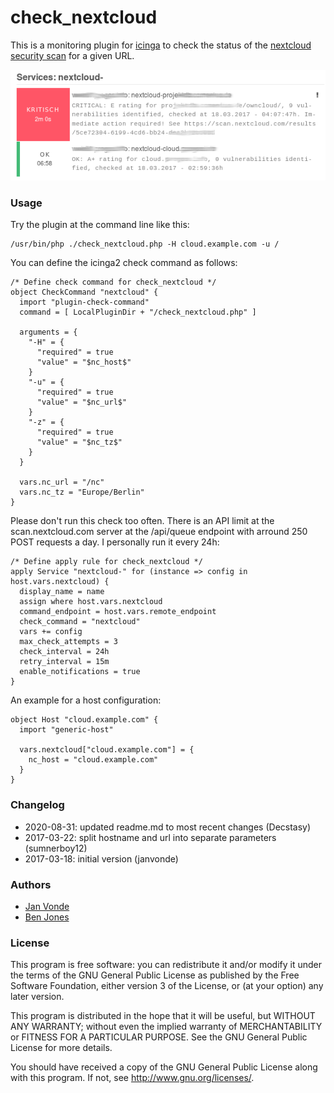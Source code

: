 # check_nextcloud

This is a monitoring plugin for [icinga](https://www.icinga.com) to check the status of the [nextcloud](https://nextcloud.com) [security scan](https://scan.nextcloud.com) for a given URL.

![Icingaweb2 screenshot showing the check_nextcloud script](/screenshot.png?raw=true "Icingaweb2 screenshot")


### Usage
Try the plugin at the command line like this:
```
/usr/bin/php ./check_nextcloud.php -H cloud.example.com -u /
```

You can define the icinga2 check command as follows:
```
/* Define check command for check_nextcloud */
object CheckCommand "nextcloud" {
  import "plugin-check-command"
  command = [ LocalPluginDir + "/check_nextcloud.php" ]

  arguments = {
    "-H" = {
      "required" = true
      "value" = "$nc_host$"
    }
    "-u" = {
      "required" = true
      "value" = "$nc_url$"
    }
    "-z" = {
      "required" = true
      "value" = "$nc_tz$"
    }
  }

  vars.nc_url = "/nc"
  vars.nc_tz = "Europe/Berlin"
}
```

Please don't run this check too often. There is an API limit at the scan.nextcloud.com server at the /api/queue endpoint with arround 250 POST requests a day. I personally run it every 24h:
```
/* Define apply rule for check_nextcloud */
apply Service "nextcloud-" for (instance => config in host.vars.nextcloud) {
  display_name = name
  assign where host.vars.nextcloud
  command_endpoint = host.vars.remote_endpoint
  check_command = "nextcloud"
  vars += config
  max_check_attempts = 3
  check_interval = 24h
  retry_interval = 15m
  enable_notifications = true
}
```

An example for a host configuration:
```
object Host "cloud.example.com" {
  import "generic-host"
  
  vars.nextcloud["cloud.example.com"] = {
    nc_host = "cloud.example.com"
  }
}
```

### Changelog
* 2020-08-31: updated readme.md to most recent changes (Decstasy)
* 2017-03-22: split hostname and url into separate parameters (sumnerboy12)
* 2017-03-18: initial version (janvonde)


### Authors
* [Jan Vonde](https://github.com/janvonde)
* [Ben Jones](https://github.com/sumnerboy12)


### License
This program is free software: you can redistribute it and/or modify it under the terms of the GNU General Public License as published by the Free Software Foundation, either version 3 of the License, or (at your option) any later version.

This program is distributed in the hope that it will be useful, but WITHOUT ANY WARRANTY; without even the implied warranty of MERCHANTABILITY or FITNESS FOR A PARTICULAR PURPOSE.  See the GNU General Public License for more details.

You should have received a copy of the GNU General Public License along with this program.  If not, see http://www.gnu.org/licenses/.
